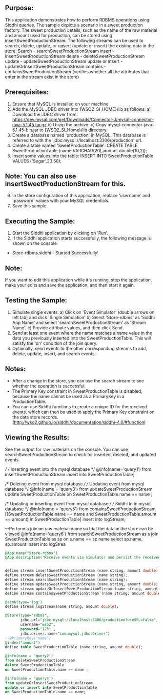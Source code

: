 

## Purpose:
This application demonstrates how to perform RDBMS operations using Siddhi queries. The sample depicts a scenario in a sweet production factory. The sweet production details, such as the name of the raw material and amount used for production, can be stored using insertSweetProductionStream. The following streams can be used to search, delete, update, or upsert (update or insert) the existing data in the store:
Search - searchSweetProductionStream
insert - insertSweetProductionStream
delete - deleteSweetProductionStream
update - updateSweetProductionStream
update or insert - updateOrInsertSweetProductionStream
contains - containsSweetProductionStream (verifies whether all the attributes that enter in the stream exist in the store)

## Prerequisites:
1) Ensure that MySQL is installed on your machine.
2) Add the MySQL JDBC driver into {WSO2_SI_HOME}/lib as follows:
a) Download the JDBC driver from: https://dev.mysql.com/get/Downloads/Connector-J/mysql-connector-java-5.1.45.tar.gz
b) Unzip the archive.
c) Copy mysql-connector-java-5.1.45-bin.jar to {WSO2_SI_Home}/lib directory.
3) Create a database named 'production' in MySQL. This database is referred to with the 'jdbc:mysql://localhost:3306/production' url.
4) Create a table named 'SweetProductionTable': CREATE TABLE SweetProductionTable (name VARCHAR(20),amount double(10,2));
5) Insert some values into the table: INSERT INTO SweetProductionTable VALUES ('Sugar',23.50); 
## Note: You can also use insertSweetProductionStream for this.
6) In the store configuration of this application, replace 'username' and 'password' values with your MySQL credentials.
7) Save this sample.

## Executing the Sample:
1) Start the Siddhi application by clicking on 'Run'.
2) If the Siddhi application starts successfully, the following message is shown on the console
* Store-rdbms.siddhi - Started Successfully!

## Note:
If you want to edit this application while it's running, stop the application, make your edits and save the application, and then start it again. 

## Testing the Sample:
1) Simulate single events:
a) Click on 'Event Simulator' (double arrows on left tab) and click 'Single Simulation'
b) Select 'Store-rdbms' as 'Siddhi App Name' and select 'searchSweetProductionStream' as 'Stream Name'.
c) Provide attribute values, and then click Send.
2) Send at least one event where the name matches a name value in the data you previously inserted into the SweetProductionTable. This will satisfy the 'on' condition of the join query.
3) Optionally, send events to the other corresponding streams to add, delete, update, insert, and search events.

## Notes:
- After a change in the store, you can use the search stream to see whether the operation is successful.
- The Primary Key constraint in SweetProductionTable is disabled, because the name cannot be used as a PrimaryKey in a ProductionTable.
- You can use Siddhi functions to create a unique ID for the received events, which can then be used to apply the Primary Key constraint on the data store records. (http://wso2.github.io/siddhi/documentation/siddhi-4.0/#function)

## Viewing the Results:
See the output for raw materials on the console. You can use searchSweetProductionStream to check for inserted, deleted, and updated events.

*/
/* Inserting event into the mysql database */
@info(name='query1')
from insertSweetProductionStream
insert into SweetProductionTable;

/* Deleting event from mysql database */
/* Updating event from mysql database */
@info(name = 'query3')
from updateSweetProductionStream
update SweetProductionTable
on SweetProductionTable.name == name ;

/* Updating or inserting event from mysql database */
/* Siddhi In in mysql database */
@info(name = 'query5')
from containsSweetProductionStream
[(SweetProductionTable.name == name and SweetProductionTable.amount == amount) in SweetProductionTable]
insert into logStream;

--Perform a join on raw material name so that the data in the store can be viewed
@info(name='query6')
from searchSweetProductionStream as s join SweetProductionTable as sp
on s.name == sp.name
select sp.name, sp.amount
insert into logStrea
```sql
@App:name("Store-rdbms")
@App:description('Receive events via simulator and persist the received data in the store.')


define stream insertSweetProductionStream (name string, amount double);
define stream deleteSweetProductionStream (name string);
define stream searchSweetProductionStream (name string);
define stream updateSweetProductionStream (name string, amount double);
define stream updateOrInsertSweetProductionStream (name string, amount double);
define stream containsSweetProductionStream (name string, amount double);

@sink(type='log')
define stream logStream(name string, amount double);

@Store(type="rdbms",
       jdbc.url="jdbc:mysql://localhost:3306/production?useSSL=false",
       username="wso2",
       password="123" ,
       jdbc.driver.name="com.mysql.jdbc.Driver")
--@PrimaryKey("name")
@index("amount")
define table SweetProductionTable (name string, amount double);

@info(name = 'query2')
from deleteSweetProductionStream
delete SweetProductionTable
on SweetProductionTable.name == name ;

@info(name = 'query4')
from updateOrInsertSweetProductionStream
update or insert into SweetProductionTable
on SweetProductionTable.name == name;
```